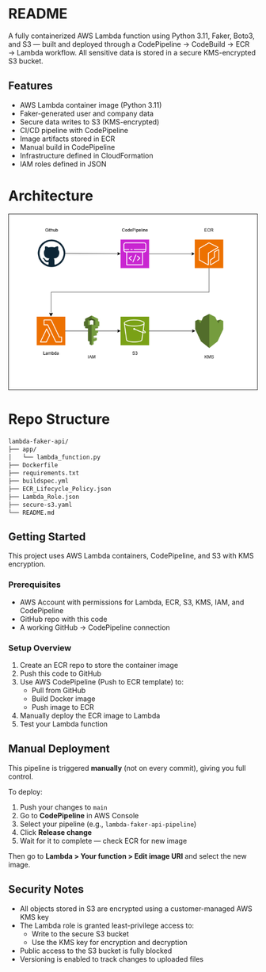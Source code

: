 # README

A fully containerized AWS Lambda function using Python 3.11, Faker, Boto3, and S3 — built and deployed through a CodePipeline → CodeBuild → ECR → Lambda workflow. All sensitive data is stored in a secure KMS-encrypted S3 bucket.

## Features
- AWS Lambda container image (Python 3.11)
- Faker-generated user and company data
- Secure data writes to S3 (KMS-encrypted)
- CI/CD pipeline with CodePipeline
- Image artifacts stored in ECR
- Manual build in CodePipeline
- Infrastructure defined in CloudFormation
- IAM roles defined in JSON

# Architecture

![App Screenshot](lambda_faker.png)


# Repo Structure
```
lambda-faker-api/
├── app/
│   └── lambda_function.py
├── Dockerfile
├── requirements.txt
├── buildspec.yml
├── ECR_Lifecycle_Policy.json
├── Lambda_Role.json
├── secure-s3.yaml
└── README.md
```

## Getting Started

This project uses AWS Lambda containers, CodePipeline, and S3 with KMS encryption.

### Prerequisites

- AWS Account with permissions for Lambda, ECR, S3, KMS, IAM, and CodePipeline
- GitHub repo with this code
- A working GitHub → CodePipeline connection

### Setup Overview

1. Create an ECR repo to store the container image
2. Push this code to GitHub
3. Use AWS CodePipeline (Push to ECR template) to:
   - Pull from GitHub
   - Build Docker image
   - Push image to ECR
4. Manually deploy the ECR image to Lambda
5. Test your Lambda function

## Manual Deployment

This pipeline is triggered **manually** (not on every commit), giving you full control.

To deploy:

1. Push your changes to `main`
2. Go to **CodePipeline** in AWS Console
3. Select your pipeline (e.g., `lambda-faker-api-pipeline`)
4. Click **Release change**
5. Wait for it to complete — check ECR for new image

Then go to **Lambda > Your function > Edit image URI** and select the new image.

## Security Notes

- All objects stored in S3 are encrypted using a customer-managed AWS KMS key
- The Lambda role is granted least-privilege access to:
  - Write to the secure S3 bucket
  - Use the KMS key for encryption and decryption
- Public access to the S3 bucket is fully blocked
- Versioning is enabled to track changes to uploaded files


